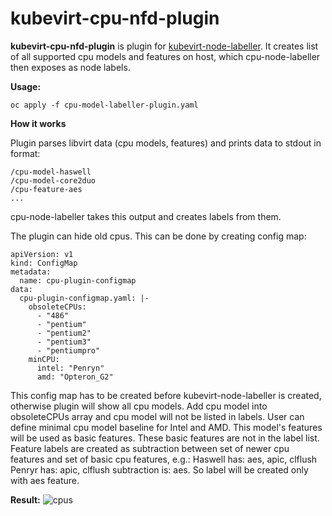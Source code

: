 # kubevirt-cpu-nfd-plugin

**kubevirt-cpu-nfd-plugin** is plugin for [kubevirt-node-labeller](https://github.com/ksimon1/kubevirt-cpu-node-labeller). It creates list of all supported cpu models and features on host, which cpu-node-labeller then exposes as node labels.

**Usage:**
```
oc apply -f cpu-model-labeller-plugin.yaml
```

**How it works**

Plugin parses libvirt data (cpu models, features) and prints data to stdout in format:
```
/cpu-model-haswell
/cpu-model-core2duo
/cpu-feature-aes
...
```
cpu-node-labeller takes this output and creates labels from them. 

The plugin can hide old cpus. This can be done by creating config map:
```
apiVersion: v1
kind: ConfigMap
metadata:
  name: cpu-plugin-configmap
data:
  cpu-plugin-configmap.yaml: |- 
    obsoleteCPUs:
      - "486"
      - "pentium"
      - "pentium2"
      - "pentium3"
      - "pentiumpro"
    minCPU:
      intel: "Penryn"
      amd: "Opteron_G2"
```
This config map has to be created before kubevirt-node-labeller is created, otherwise plugin will show all cpu models.
Add cpu model into obsoleteCPUs array and cpu model will not be listed in labels.
User can define minimal cpu model baseline for Intel and AMD. This model's features will be used as basic features. These basic features are not in the label list. Feature labels are created as subtraction between set of newer cpu features and set of basic cpu features, e.g.:
Haswell has: aes, apic, clflush
Penryr has: apic, clflush
subtraction is: aes. So label will be created only with aes feature.



**Result:**
![cpus](https://camo.githubusercontent.com/582985d780e4827856f862fbdd6b17f4f27f5c8c/68747470733a2f2f692e696d6775722e636f6d2f773643654343592e706e67)
